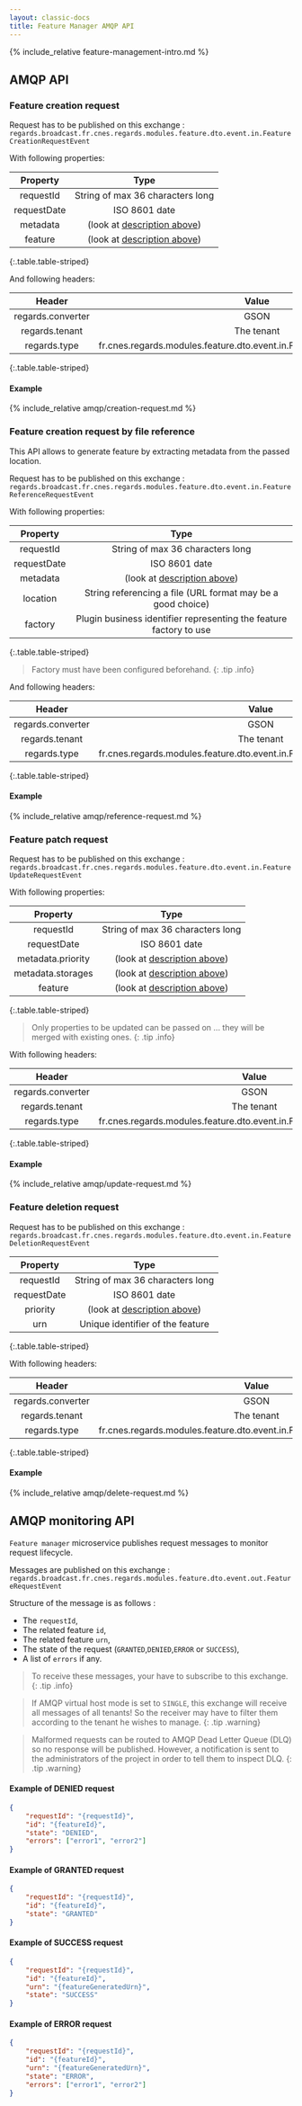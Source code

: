 ```yaml
---
layout: classic-docs
title: Feature Manager AMQP API
---
```


{% include_relative feature-management-intro.md %}

## AMQP API

### Feature creation request

Request has to be published on this exchange : `regards.broadcast.fr.cnes.regards.modules.feature.dto.event.in.FeatureCreationRequestEvent`

With following properties:

|Property|Type|
|:--:|:---------:|
|requestId| String of max 36 characters long|
|requestDate| ISO 8601 date|
|metadata|(look at [description above](#metadatappt))|
|feature|(look at [description above](#payloadppt))|
{:.table.table-striped}

And following headers:

|Header|Value|
|:--:|:---------:|
|regards.converter| GSON|
|regards.tenant| The tenant|
|regards.type|fr.cnes.regards.modules.feature.dto.event.in.FeatureCreationRequestEvent|
{:.table.table-striped}

#### Example

{% include_relative amqp/creation-request.md %}

### Feature creation request by file reference

This API allows to generate feature by extracting metadata from the passed location.

Request has to be published on this exchange : `regards.broadcast.fr.cnes.regards.modules.feature.dto.event.in.FeatureReferenceRequestEvent`

With following properties:

|Property|Type|
|:--:|:---------:|
|requestId| String of max 36 characters long|
|requestDate| ISO 8601 date|
|metadata|(look at [description above](#metadatappt))|
|location| String referencing a file (URL format may be a good choice)|
|factory|Plugin business identifier representing the feature factory to use| 
{:.table.table-striped}

> Factory must have been configured beforehand.
{: .tip .info}

And following headers:

|Header|Value|
|:--:|:---------:|
|regards.converter| GSON|
|regards.tenant| The tenant|
|regards.type|fr.cnes.regards.modules.feature.dto.event.in.FeatureReferenceRequestEvent|
{:.table.table-striped}

#### Example

{% include_relative amqp/reference-request.md %}


### Feature patch request

Request has to be published on this exchange : `regards.broadcast.fr.cnes.regards.modules.feature.dto.event.in.FeatureUpdateRequestEvent`

With following properties:

|Property|Type|
|:--:|:---------:|
|requestId| String of max 36 characters long|
|requestDate| ISO 8601 date|
|metadata.priority|(look at [description above](#metadatappt))|
|metadata.storages|(look at [description above](#metadatappt))|
|feature|(look at [description above](#payloadppt))|
{:.table.table-striped}

> Only properties to be updated can be passed on ... they will be merged with existing ones.
{: .tip .info}

With following headers:

|Header|Value|
|:--:|:---------:|
|regards.converter| GSON|
|regards.tenant| The tenant|
|regards.type|fr.cnes.regards.modules.feature.dto.event.in.FeatureUpdateRequestEvent|
{:.table.table-striped}

#### Example

{% include_relative amqp/update-request.md %}

### Feature deletion request

Request has to be published on this exchange : `regards.broadcast.fr.cnes.regards.modules.feature.dto.event.in.FeatureDeletionRequestEvent`

|Property|Type|
|:--:|:---------:|
|requestId| String of max 36 characters long|
|requestDate| ISO 8601 date|
|priority|(look at [description above](#metadatappt))|
|urn|Unique identifier of the feature|
{:.table.table-striped}

With following headers:

|Header|Value|
|:--:|:---------:|
|regards.converter| GSON|
|regards.tenant| The tenant|
|regards.type|fr.cnes.regards.modules.feature.dto.event.in.FeatureDeletionRequestEvent|
{:.table.table-striped}

#### Example

{% include_relative amqp/delete-request.md %}

## AMQP monitoring API

`Feature manager` microservice publishes request messages to monitor request lifecycle.

Messages are published on this exchange : `regards.broadcast.fr.cnes.regards.modules.feature.dto.event.out.FeatureRequestEvent`

Structure of the message is as follows :

* The `requestId`,
* The related feature `id`,
* The related feature `urn`,
* The state of the request (`GRANTED`,`DENIED`,`ERROR` or `SUCCESS`),
* A list of `errors` if any.

> To receive these messages, your have to subscribe to this exchange.
{: .tip .info}

> If AMQP virtual host mode is set to `SINGLE`, this exchange will receive all messages of all tenants! So the receiver may have to filter them according to the tenant he wishes to manage.
{: .tip .warning}

> Malformed requests can be routed to AMQP Dead Letter Queue (DLQ) so no response will be published. However, a notification is sent to the administrators of the project in order to tell them to inspect DLQ.
{: .tip .warning}

#### Example of DENIED request

```json
{
    "requestId": "{requestId}",
    "id": "{featureId}",
    "state": "DENIED",
    "errors": ["error1", "error2"]
}
```

#### Example of GRANTED request

```json
{
    "requestId": "{requestId}",
    "id": "{featureId}",
    "state": "GRANTED"
}
```

#### Example of SUCCESS request

```json
{
    "requestId": "{requestId}",
    "id": "{featureId}",
    "urn": "{featureGeneratedUrn}",
    "state": "SUCCESS"
}
```


#### Example of ERROR request

```json
{
    "requestId": "{requestId}",
    "id": "{featureId}",
    "urn": "{featureGeneratedUrn}",
    "state": "ERROR",
    "errors": ["error1", "error2"]
}
```



